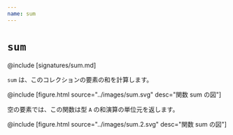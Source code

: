 ```yaml
---
name: sum
---
```


# `sum`

@include [signatures/sum.md]

`sum` は、このコレクションの要素の和を計算します。

@include [figure.html source="../images/sum.svg" desc="関数 sum の図"]

空の要素では、この関数は型 `A` の和演算の単位元を返します。

@include [figure.html source="../images/sum.2.svg" desc="関数 sum の図"]
